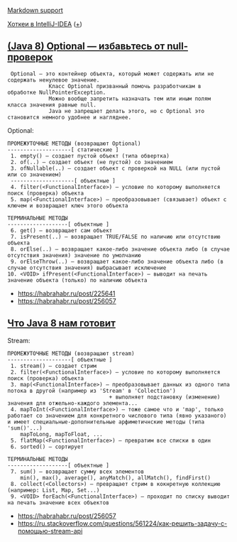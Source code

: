 [Markdown support](https://daringfireball.net/projects/markdown/syntax)

[Хоткеи в IntelliJ-IDEA](https://juja.com.ua/java/ide/intellij-idea-hotkeys) ([+](http://eax.me/intellij-idea-hotkeys))


[(Java 8) Optional — избавьтесь от null-проверок](https://examples.javacodegeeks.com/core-java/util/optional/java-8-optional-example)
---
     Optional — это контейнер объекта, который может содержать или не содержать ненулевое значение.
                 Класс Optional призванный помочь разработчикам в обработке NullPointerException.
                 Можно вообще запретить назначать тем или иным полям класса значения равные null.
                 Java не запрещает делать этого, но с Optional это становится немного удобнее и нагляднее.

Optional:

    ПРОМЕЖУТОЧНЫЕ МЕТОДЫ (возвращают Optional)
    --------------------[ статические ]
     1. empty() — создает пустой объект (типа обвертка)
     2. of(..) — создает объект (не пустой) со значением
     3. ofNullable(..) — создает объект с проверкой на NULL (или пустой или со значением)
     --------------------[ объектные ]
     4. filter(<FunctionalInterface>) — условие по которому выполняется поиск (проверка) объекта
     5. map(<FunctionalInterface>) — преобразовывает (связывает) объект с ключем и возвращает ключ этого объекта
      
    ТЕРМИНАЛЬНЫЕ МЕТОДЫ
    -------------------[ объектные ]
     6. get() — возвращает сам объект
     7. isPresent(..) — возвращает TRUE/FALSE по наличию или отсутствию объекта
     8. orElse(..) — возвращает какое-либо значение объекта либо (в случае отсутствия значения) значение по умолчанию 
     9. orElseThrow(..) — возвращает какое-либо значение объекта либо (в случае отсутствия значения) выбрасывает исключение
    10. <VOID> ifPresent(<FunctionalInterface>) — выводит на печать значение объекта (только) по наличию объекта

* https://habrahabr.ru/post/225641
* https://habrahabr.ru/post/256057

[Что Java 8 нам готовит](https://habrahabr.ru/post/203026)
---
Stream:

    ПРОМЕЖУТОЧНЫЕ МЕТОДЫ (возвращают stream)
    --------------------[ объектные ]
     1. stream() — создает стрим
     2. filter(<FunctionalInterface>) — условие по которому выполняется поиск (проверка) объекта
     3. map(<FunctionalInterface>) — преобразовывает данных из одного типа потока в другой (например из 'Stream' в 'Collection')
                                    + выполняет подстановку (изменение) значения для отжельно-каждого элемента... 
     4. mapToInt(<FunctionalInterface>) — тоже самое что и 'map', только работает со значением для конкретного числового типа (явно указаного) и имеет специальные-дополнительные арфиметичнские методы (типа 'sum()'...)
        mapToLong, mapToFloat, ... 
     5. flatMap(<FunctionalInterface>) — превратим все списки в один
     6. sorted() — сортирует
      
    ТЕРМИНАЛЬНЫЕ МЕТОДЫ
    -------------------[ объектные ]
     7. sum() — возвращает сумму всех элементов
        min(), max(), average(), anyMatch(), allMatch(), findFirst()
     8. collect(<Collectors>) — превращает стрим в кокнретную коллекцию (например: List, Map, Set...)
     9. <VOID> forEach(<FunctionalInterface>) — проходит по списку выводит на печать значение всех объектов

* https://habrahabr.ru/post/256057
* https://ru.stackoverflow.com/questions/561224/как-решить-задачу-с-помощью-stream-api

    


